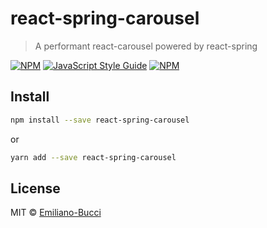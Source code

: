 # react-spring-carousel

> A performant react-carousel powered by react-spring

[![NPM](https://img.shields.io/npm/v/react-spring-carousel.svg)](https://www.npmjs.com/package/react-spring-carousel-js) [![JavaScript Style Guide](https://img.shields.io/badge/code_style-standard-brightgreen.svg)](https://standardjs.com)
[![NPM](https://img.shields.io/bundlephobia/min/react-spring-carousel-js)](https://img.shields.io/bundlephobia/min/react-spring-carousel-js)

## Install

```bash
npm install --save react-spring-carousel
```

or

```bash
yarn add --save react-spring-carousel
```

## License

MIT © [Emiliano-Bucci](https://github.com/Emiliano-Bucci)
